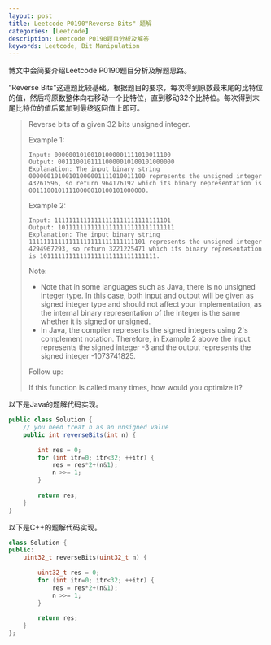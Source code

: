 ```yaml
---
layout: post
title: Leetcode P0190"Reverse Bits" 题解
categories: [Leetcode]
description: Leetcode P0190题目分析及解答
keywords: Leetcode, Bit Manipulation
---
```


博文中会简要介绍Leetcode P0190题目分析及解题思路。

“Reverse Bits”这道题比较基础。根据题目的要求，每次得到原数最末尾的比特位的值，然后将原数整体向右移动一个比特位，直到移动32个比特位。每次得到末尾比特位的值后累加到最终返回值上即可。

> Reverse bits of a given 32 bits unsigned integer.
> 
> Example 1:
> ```
> Input: 00000010100101000001111010011100
> Output: 00111001011110000010100101000000
> Explanation: The input binary string 00000010100101000001111010011100 represents the unsigned integer 43261596, so return 964176192 which its binary representation is 00111001011110000010100101000000.
> ```
> Example 2:
> ```
> Input: 11111111111111111111111111111101
> Output: 10111111111111111111111111111111
> Explanation: The input binary string 11111111111111111111111111111101 represents the unsigned integer 4294967293, so return 3221225471 which its binary representation is 10111111111111111111111111111111.
> ```
> 
> Note:
> 
> - Note that in some languages such as Java, there is no unsigned integer type. In this case, both input and output will be given as signed integer type and should not affect your implementation, as the internal binary representation of the integer is the same whether it is signed or unsigned.
> - In Java, the compiler represents the signed integers using 2's complement notation. Therefore, in Example 2 above the input represents the signed integer -3 and the output represents the signed integer -1073741825.
> 
>Follow up:
>
>If this function is called many times, how would you optimize it?


以下是Java的题解代码实现。
```java
public class Solution {
    // you need treat n as an unsigned value
    public int reverseBits(int n) {
        
        int res = 0;
        for (int itr=0; itr<32; ++itr) {
            res = res*2+(n&1);
            n >>= 1;
        }
        
        return res;
    }
}
```

以下是C++的题解代码实现。
```cpp
class Solution {
public:
    uint32_t reverseBits(uint32_t n) {
        
        uint32_t res = 0;
        for (int itr=0; itr<32; ++itr) {
            res = res*2+(n&1);
            n >>= 1;
        }
        
        return res;
    }
};
```